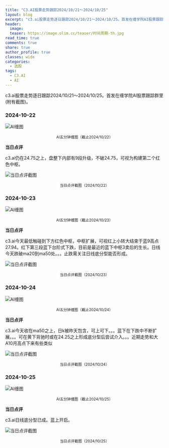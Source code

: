```yaml
---
title: "C3.AI股票走势跟踪2024/10/21～2024/10/25"
layout: blog
excerpt: "c3.ai股票走势逐日跟踪2024/10/21～2024/10/25。首发在缠学院AI股票跟踪群里(附有截图)。"
header:
  image: 
  teaser: https://image.olim.cc/teaser/时间周期-th.jpg
read_time: true
comments: true
share: true
author_profile: true
classes: wide
categories:
  - 选股
tags:
  - C3.AI
  - AI
---
```


c3.ai股票走势逐日跟踪2024/10/21～2024/10/25。首发在缠学院AI股票跟踪群里(附有截图)。

### 2024-10-22

![AI缠图](https://image.olim.cc/2024b/AI-20241022-m5-c.png)
<small><center>AI五分钟缠图（截止2024/10/22）</center></small>

**当日点评**

c3.ai仍在24.75之上，盘整下内部有9段升级，不破24.75，可视为构建第二个红色中枢。

![当日点评截图](https://image.olim.cc/2024b/AI-20241022-comments-1.jpg)
<small><center>当日点评截图（2024/10/22）</center></small>

### 2024-10-23

![AI缠图](https://image.olim.cc/2024b/AI-20241023-m5-c.png)
<small><center>AI五分钟缠图（截止2024/10/23）</center></small>

**当日点评**

c3.ai今天最低触碰到下方红色中枢，中枢扩展，可视红上小转大结束于蓝9高点27.94。红下第三段蓝下台阶式下跌，目前是最近的蓝下中枢3卖后的生长。日线今天跌破ma20到ma50处。。。止跌需关注日线底分型能否形成。


![当日点评截图](https://image.olim.cc/2024b/AI-20241023-comments-1.jpg)
<small><center>当日点评截图（2024/10/23）</center></small>

### 2024-10-24

![AI缠图](https://image.olim.cc/2024b/AI-20241024-m5-c.png)
<small><center>AI五分钟缠图（截止2024/10/24）</center></small>

**当日点评**

c3.ai今天收在ma50之上，日k被昨天包含，可上可下。。。蓝下在下跌中不断扩展。。。可在黄下背驰时或在24.25之上形成底分型后尝试介入。。。近期走势和大A10月高点下来有些类似

![当日点评截图](https://image.olim.cc/2024b/AI-20241024-comments-1.jpg)
<small><center>当日点评截图（2024/10/24）</center></small>

### 2024-10-25

![AI缠图](https://image.olim.cc/2024b/AI-20241025-m5-c.png)
<small><center>AI五分钟缠图（截止2024/10/25）</center></small>

**当日点评**

c3.ai日线底分型已成。蓝上开启。

![当日点评截图](https://image.olim.cc/2024b/AI-20241025-comments-1.jpg)
<small><center>当日点评截图（2024/10/25）</center></small>
